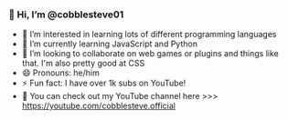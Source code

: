 ### 👋 Hi, I’m @cobblesteve01
- 👀 I’m interested in learning lots of different programming languages
- 🌱 I’m currently learning JavaScript and Python
- 💞️ I’m looking to collaborate on web games or plugins and things like that. I'm also pretty good at CSS
- 😄 Pronouns: he/him
- ⚡ Fun fact: I have over 1k subs on YouTube!
- 🔗 You can check out my YouTube channel here >>> https://youtube.com/cobblesteve.official

<!---
cobblesteve01/cobblesteve01 is a ✨ special ✨ repository because its `README.md` (this file) appears on your GitHub profile.
You can click the Preview link to take a look at your changes.
--->
